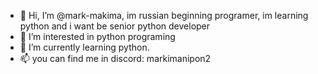 - 👋 Hi, I’m @mark-makima, im russian beginning programer, im learning python and i want be senior python developer
- 👀 I’m interested in python programing
- 🌱 I’m currently learning python.
- 📫 you can find me in discord: markimanipon2


